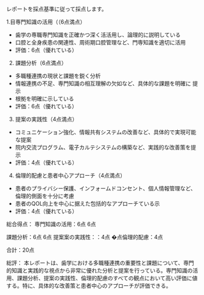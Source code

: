 レポートを採点基準に従って採点します。

1.目専門知識の活用（（6点満点）

- 歯学の専職専門知識を正確かつ深く活活用し、論理的に説明している
- 口腔と全身疾患の関連性、周術期口腔管理など、門専知識を適切に活用
- 評価：6点（優れている）

2. 課題分析（6点満点）
- 多職種連携の現状と課題を鋭く分析
- 情報連携の不足、専門知識の相互理解の欠如など、具体的な課題を明確に
提示
- 根拠を明確に示している
- 評価：6点（優れている）

3. 提案の実践性（4点満点）
- コミュニケーション強化、情報共有システムの改善など、具体的で実現可能な提案
- 院内交流プログラム、電子カルテシステムの構築など、実践的な改善策を提示
- 評価：4点（優れている）

4. 倫理的配慮と患者中心アプローチ（4点満点）
- 患者のプライバシー保護、インフォームドコンセント、個人情報管理など、倫理的側面を十分に考慮
- 患者のQOL向上を中心に据えた包括的なアプローチている示
- 評価：4点（優れている）

総合得点：
専門知識の活用：6点 
6点

課題分析：6点
6点
提案案の実践性：：4点
�点倫理的配慮：4点

合計：20点

総評：
本レポートは、歯学における多職種連携の重要性と課題について、専門的知識と実践的な視点から非常に優れた分析と提案を行っている。専門知識の活用、課題分析、提案の実践性、倫理的配慮のすべての観点において高い評価に値する。特に、具体的な改善策と患者中心のアプローチが評価できる。